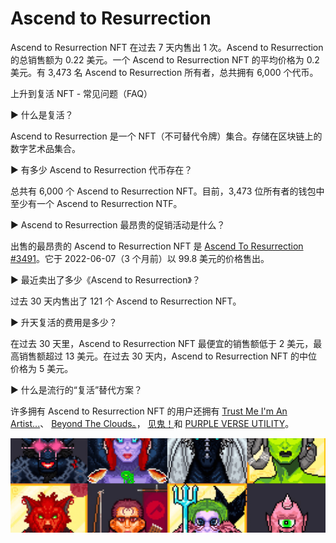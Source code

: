 # Ascend to Resurrection

Ascend to Resurrection NFT 在过去 7 天内售出 1 次。Ascend to Resurrection 的总销售额为 0.22 美元。一个 Ascend to Resurrection NFT 的平均价格为 0.2 美元。有 3,473 名 Ascend to Resurrection 所有者，总共拥有 6,000 个代币。

上升到复活 NFT - 常见问题（FAQ）

▶ 什么是复活？

Ascend to Resurrection 是一个 NFT（不可替代令牌）集合。存储在区块链上的数字艺术品集合。

▶ 有多少 Ascend to Resurrection 代币存在？

总共有 6,000 个 Ascend to Resurrection NFT。目前，3,473 位所有者的钱包中至少有一个 Ascend to Resurrection NTF。

▶ Ascend to Resurrection 最昂贵的促销活动是什么？

出售的最昂贵的 Ascend to Resurrection NFT 是 [Ascend To Resurrection #3491](https://www.nft-stats.com/asset/0xb85f4b36549e03c20242a3c6ef705221fdbd0843/3490)。它于 2022-06-07（3 个月前）以 99.8 美元的价格售出。

▶ 最近卖出了多少《Ascend to Resurrection》？

过去 30 天内售出了 121 个 Ascend to Resurrection NFT。

▶ 升天复活的费用是多少？

在过去 30 天里，Ascend to Resurrection NFT 最便宜的销售额低于 2 美元，最高销售额超过 13 美元。在过去 30 天内，Ascend to Resurrection NFT 的中位价格为 5 美元。

▶ 什么是流行的“复活”替代方案？

许多拥有 Ascend to Resurrection NFT 的用户还拥有 [Trust Me I'm An Artist...](https://www.nft-stats.com/collection/artistgonebananas)、 [Beyond The Clouds。](https://www.nft-stats.com/collection/beyond-the-clouds-)， [见鬼！](https://www.nft-stats.com/collection/the-heck)和 [PURPLE VERSE UTILITY](https://www.nft-stats.com/collection/purple-verse-card)。

![微信截图_20220823161904](微信截图_20220823161904.png)


